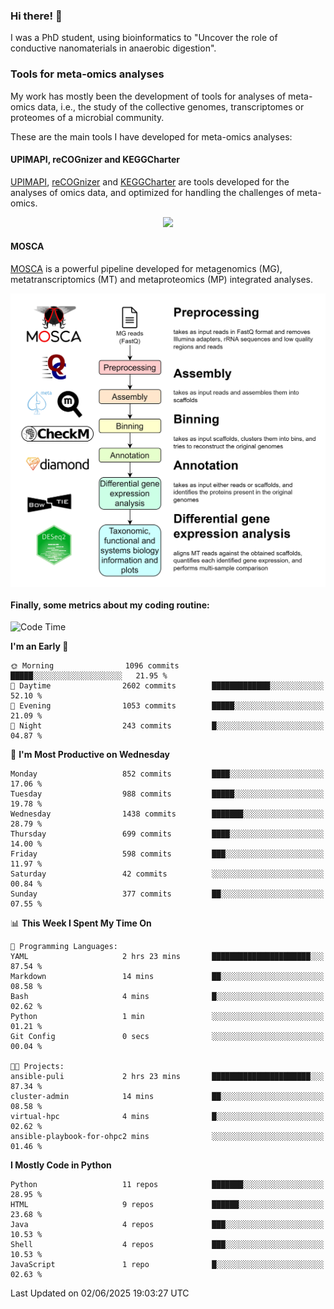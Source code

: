 ### Hi there! 👋

I was a PhD student, using bioinformatics to "Uncover the role of conductive nanomaterials in anaerobic digestion".

### Tools for meta-omics analyses

My work has mostly been the development of tools for analyses of meta-omics data, i.e., the study of the collective genomes, transcriptomes or proteomes of a microbial community.

These are the main tools I have developed for meta-omics analyses:

#### UPIMAPI, reCOGnizer and KEGGCharter

[UPIMAPI](https://github.com/iquasere/UPIMAPI), [reCOGnizer](https://github.com/iquasere/reCOGnizer) and [KEGGCharter](https://github.com/iquasere/KEGGCharter) are tools developed for the analyses of omics data, and optimized for handling the challenges of meta-omics.

<p align="center">
    <img src="assets/annotation_paper.png">
</p>

#### MOSCA

[MOSCA](https://github.com/iquasere/MOSCA) is a powerful pipeline developed for metagenomics (MG), metatranscriptomics (MT) and metaproteomics (MP) integrated analyses.

<p align="center">
    <img src="assets/mosca_workflow.png" align="center" width="700">
</p>


#### Finally, some metrics about my coding routine:

<!--START_SECTION:waka-->
![Code Time](http://img.shields.io/badge/Code%20Time-949%20hrs%2048%20mins-blue)

**I'm an Early 🐤** 

```text
🌞 Morning                1096 commits        █████░░░░░░░░░░░░░░░░░░░░   21.95 % 
🌆 Daytime                2602 commits        █████████████░░░░░░░░░░░░   52.10 % 
🌃 Evening                1053 commits        █████░░░░░░░░░░░░░░░░░░░░   21.09 % 
🌙 Night                  243 commits         █░░░░░░░░░░░░░░░░░░░░░░░░   04.87 % 
```
📅 **I'm Most Productive on Wednesday** 

```text
Monday                   852 commits         ████░░░░░░░░░░░░░░░░░░░░░   17.06 % 
Tuesday                  988 commits         █████░░░░░░░░░░░░░░░░░░░░   19.78 % 
Wednesday                1438 commits        ███████░░░░░░░░░░░░░░░░░░   28.79 % 
Thursday                 699 commits         ████░░░░░░░░░░░░░░░░░░░░░   14.00 % 
Friday                   598 commits         ███░░░░░░░░░░░░░░░░░░░░░░   11.97 % 
Saturday                 42 commits          ░░░░░░░░░░░░░░░░░░░░░░░░░   00.84 % 
Sunday                   377 commits         ██░░░░░░░░░░░░░░░░░░░░░░░   07.55 % 
```


📊 **This Week I Spent My Time On** 

```text
💬 Programming Languages: 
YAML                     2 hrs 23 mins       ██████████████████████░░░   87.54 % 
Markdown                 14 mins             ██░░░░░░░░░░░░░░░░░░░░░░░   08.58 % 
Bash                     4 mins              █░░░░░░░░░░░░░░░░░░░░░░░░   02.62 % 
Python                   1 min               ░░░░░░░░░░░░░░░░░░░░░░░░░   01.21 % 
Git Config               0 secs              ░░░░░░░░░░░░░░░░░░░░░░░░░   00.04 % 

🐱‍💻 Projects: 
ansible-puli             2 hrs 23 mins       ██████████████████████░░░   87.34 % 
cluster-admin            14 mins             ██░░░░░░░░░░░░░░░░░░░░░░░   08.58 % 
virtual-hpc              4 mins              █░░░░░░░░░░░░░░░░░░░░░░░░   02.62 % 
ansible-playbook-for-ohpc2 mins              ░░░░░░░░░░░░░░░░░░░░░░░░░   01.46 % 
```

**I Mostly Code in Python** 

```text
Python                   11 repos            ███████░░░░░░░░░░░░░░░░░░   28.95 % 
HTML                     9 repos             ██████░░░░░░░░░░░░░░░░░░░   23.68 % 
Java                     4 repos             ███░░░░░░░░░░░░░░░░░░░░░░   10.53 % 
Shell                    4 repos             ███░░░░░░░░░░░░░░░░░░░░░░   10.53 % 
JavaScript               1 repo              █░░░░░░░░░░░░░░░░░░░░░░░░   02.63 % 
```




 Last Updated on 02/06/2025 19:03:27 UTC
<!--END_SECTION:waka-->
